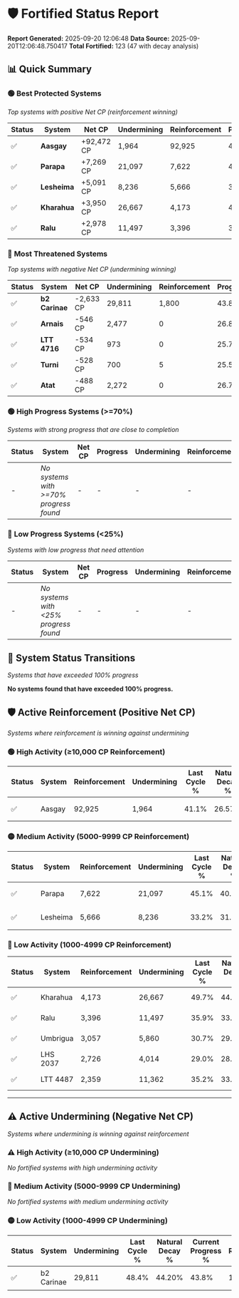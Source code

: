 # 🛡️ Fortified Status Report

**Report Generated:** 2025-09-20 12:06:48
**Data Source:** 2025-09-20T12:06:48.750417
**Total Fortified:** 123 (47 with decay analysis)

## 📊 Quick Summary

### 🟢 **Best Protected Systems**
*Top systems with positive Net CP (reinforcement winning)*

| Status | System | Net CP | Undermining | Reinforcement | Progress |
|--------|--------|--------|-------------|---------------|----------|
| ✅ | **Aasgay** | +92,472 CP | 1,964 | 92,925 | 40.8% |
| ✅ | **Parapa** | +7,269 CP | 21,097 | 7,622 | 41.9% |
| ✅ | **Lesheima** | +5,091 CP | 8,236 | 5,666 | 31.9% |
| ✅ | **Kharahua** | +3,950 CP | 26,667 | 4,173 | 45.6% |
| ✅ | **Ralu** | +2,978 CP | 11,497 | 3,396 | 34.1% |

### 🔴 **Most Threatened Systems**
*Top systems with negative Net CP (undermining winning)*

| Status | System | Net CP | Undermining | Reinforcement | Progress |
|--------|--------|--------|-------------|---------------|----------|
| ✅ | **b2 Carinae** | -2,633 CP | 29,811 | 1,800 | 43.8% |
| ✅ | **Arnais** | -546 CP | 2,477 | 0 | 26.8% |
| ✅ | **LTT 4716** | -534 CP | 973 | 0 | 25.7% |
| ✅ | **Turni** | -528 CP | 700 | 5 | 25.5% |
| ✅ | **Atat** | -488 CP | 2,272 | 0 | 26.7% |

### 🟢 **High Progress Systems (>=70%)**
*Systems with strong progress that are close to completion*

| Status | System | Net CP | Progress | Undermining | Reinforcement |
|--------|--------|--------|----------|-------------|---------------|
| - | *No systems with >=70% progress found* | - | - | - | - |

### 🔴 **Low Progress Systems (<25%)**
*Systems with low progress that need attention*

| Status | System | Net CP | Progress | Undermining | Reinforcement |
|--------|--------|--------|----------|-------------|---------------|
| - | *No systems with <25% progress found* | - | - | - | - |
## 🔄 System Status Transitions
*Systems that have exceeded 100% progress*

**No systems found that have exceeded 100% progress.**

## 🛡️ Active Reinforcement (Positive Net CP)
*Systems where reinforcement is winning against undermining*

### 🟢 High Activity (≥10,000 CP Reinforcement)

| Status | System | Reinforcement | Undermining | Last Cycle % | Natural Decay % | Current Progress % | Current CP | Net CP | Activity |
|--------|--------|---------------|-------------|--------------|-----------------|-------------------|------------|--------|----------|
| ✅ | Aasgay | 92,925 | 1,964 | 41.1% | 26.57% | 40.8% | 265,200 | +92,472 | 🟢 High Reinforcement |

### 🟡 Medium Activity (5000-9999 CP Reinforcement)

| Status | System | Reinforcement | Undermining | Last Cycle % | Natural Decay % | Current Progress % | Current CP | Net CP | Activity |
|--------|--------|---------------|-------------|--------------|-----------------|-------------------|------------|--------|----------|
| ✅ | Parapa | 7,622 | 21,097 | 45.1% | 40.78% | 41.9% | 272,350 | +7,269 | 🟡 Medium Reinforcement |
| ✅ | Lesheima | 5,666 | 8,236 | 33.2% | 31.12% | 31.9% | 207,350 | +5,091 | 🟡 Medium Reinforcement |

### 🔴 Low Activity (1000-4999 CP Reinforcement)

| Status | System | Reinforcement | Undermining | Last Cycle % | Natural Decay % | Current Progress % | Current CP | Net CP | Activity |
|--------|--------|---------------|-------------|--------------|-----------------|-------------------|------------|--------|----------|
| ✅ | Kharahua | 4,173 | 26,667 | 49.7% | 44.99% | 45.6% | 296,400 | +3,950 | 🔵 Low Reinforcement |
| ✅ | Ralu | 3,396 | 11,497 | 35.9% | 33.64% | 34.1% | 221,650 | +2,978 | 🔵 Low Reinforcement |
| ✅ | Umbrigua | 3,057 | 5,860 | 30.7% | 29.41% | 29.8% | 193,700 | +2,545 | 🔵 Low Reinforcement |
| ✅ | LHS 2037 | 2,726 | 4,014 | 29.0% | 28.06% | 28.4% | 184,599 | +2,230 | 🔵 Low Reinforcement |
| ✅ | LTT 4487 | 2,359 | 11,362 | 35.2% | 33.26% | 33.5% | 217,750 | +1,559 | 🔵 Low Reinforcement |


---

## ⚠️ Active Undermining (Negative Net CP)
*Systems where undermining is winning against reinforcement*

### ⚠️ High Activity (≥10,000 CP Undermining)

*No fortified systems with high undermining activity*

### 🔶 Medium Activity (5000-9999 CP Undermining)

*No fortified systems with medium undermining activity*

### 🟡 Low Activity (1000-4999 CP Undermining)

| Status | System | Undermining | Last Cycle % | Natural Decay % | Current Progress % | Reinforcement | Current CP | Net CP | Activity |
|--------|--------|-------------|--------------|-----------------|-------------------|---------------|------------|--------|----------|
| ✅ | b2 Carinae | 29,811 | 48.4% | 44.20% | 43.8% | 1,800 | 284,699 | -2,633 | 🟡 Low Undermining |

